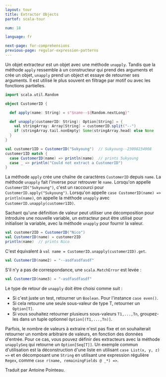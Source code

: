 ```yaml
---
layout: tour
title: Extractor Objects
partof: scala-tour

num: 18

language: fr

next-page: for-comprehensions
previous-page: regular-expression-patterns
---
```


Un objet extracteur est un objet avec une méthode `unapply`. Tandis que la méthode `apply` ressemble à un constructeur qui prend des arguments et crée un objet, `unapply` prend un object et essaye de retourner ses arguments. Il est utilisé le plus souvent en filtrage par motif ou avec les fonctions partielles.
  
```scala mdoc
import scala.util.Random

object CustomerID {

  def apply(name: String) = s"$name--${Random.nextLong}"

  def unapply(customerID: String): Option[String] = {
    val stringArray: Array[String] = customerID.split("--")
    if (stringArray.tail.nonEmpty) Some(stringArray.head) else None
  }
}

val customer1ID = CustomerID("Sukyoung")  // Sukyoung--23098234908
customer1ID match {
  case CustomerID(name) => println(name)  // prints Sukyoung
  case _ => println("Could not extract a CustomerID")
}
```

La méthode `apply` crée une chaîne de caractères `CustomerID` depuis `name`. La méthode `unapply` fait l'inverse pour retrouver le `name`. Lorsqu'on appelle `CustomerID("Sukyoung")`, c'est un raccourci pour `CustomerID.apply("Sukyoung")`. Lorsqu'on appelle `case CustomerID(name) => println(name)`, on appelle la méthode `unapply` avec `CustomerID.unapply(customer1ID)`.

Sachant qu'une définition de valeur peut utiliser une décomposition pour introduire une nouvelle variable, un extracteur peut être utilisé pour initialiser la variable, avec la méthode `unapply` pour fournir la valeur. 

```scala mdoc
val customer2ID = CustomerID("Nico")
val CustomerID(name) = customer2ID
println(name)  // prints Nico
```

C'est équivalent à `val name = CustomerID.unapply(customer2ID).get`.

```scala mdoc
val CustomerID(name2) = "--asdfasdfasdf"
```

S'il n'y a pas de correspondance, une `scala.MatchError` est levée :

```scala
val CustomerID(name3) = "-asdfasdfasdf"
```

Le type de retour de `unapply` doit être choisi comme suit :

* Si c'est juste un test, retourner un `Boolean`. Pour l'instance `case even()`.
* Si cela retourne une seule sous-valeur de type T, retourner un `Option[T]`.
* Si vous souhaitez retourner plusieurs sous-valeurs `T1,...,Tn`, groupez-les dans un tuple optionnel `Option[(T1,...,Tn)]`.

Parfois, le nombre de valeurs à extraire n'est pas fixe et on souhaiterait retourner un nombre arbitraire de valeurs, en fonction des données d'entrée. Pour ce cas, vous pouvez définir des extracteurs avec la méthode `unapplySeq` qui retourne un `Option[Seq[T]]`. Un exemple commun d'utilisation est la déconstruction d'une liste en utilisant `case List(x, y, z) =>` et en décomposant une `String` en utilisant une expression régulière `Regex`, comme `case r(name, remainingFields @ _*) =>`.

Traduit par Antoine Pointeau.